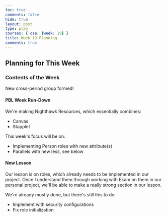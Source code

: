 ```yaml
---
toc: true
comments: false
hide: true
layout: post
type: plan
courses: { csa: {week: 19} }
title: Week 19 Planning
comments: true
---
```


## Planning for This Week

### Contents of the Week

New cross-period group formed!

#### PBL Week Run-Down

We're making Nighthawk Resources, which essentially combines:
- Canvas
- Stapplet

This week's focus will be on:
- Implementing Person roles with new attribute(s)
- Parallels with new less, see below

#### New Lesson

Our lesson is on roles, which already needs to be implemented in our project. Once I understand them through working with Ekam on them in our personal project, we'll be able to make a really strong section in our lesson.

We're already mostly done, but there's still this to do:
- Implement with security configurations
- Fix role initialization